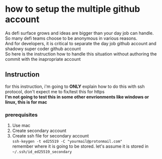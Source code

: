 # how to setup the multiple github account

As defi surface grows and ideas are bigger than your day job can handle.  
So many defi teams choose to be anonymous in various reasons.  
And for developers, it is critical to separate the day job github account and shadowy super coder github account  
So here is the instruction how to handle this situation without authoring the commit with the inapropriate account  

## Instruction

for this instruction, i'm going to **ONLY** explain how to do this with ssh protocol, don't expect me to fix/test this for https  
**I'm not going to test this in some other envrionments like windows or linux, this is for mac**

### prerequisites

1. Use mac
2. Create secondary account
3. Create ssh file for secondary account  
    `ssh-keygen -t ed25519 -C "yourmail@protonmail.com"`  
    remember where it is going to be stored. let's assume it is stored in `~/.ssh/id_ed25519_secondary`
### 
